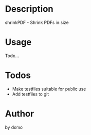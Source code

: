 
# Description

shrinkPDF - Shrink PDFs in size

# Usage

Todo...

# Todos

- Make testfiles suitable for public use
- Add testfiles to git

# Author

by domo

